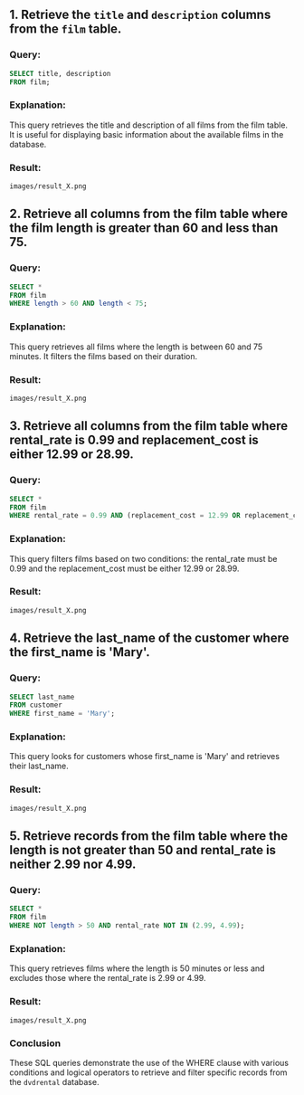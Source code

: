 ## 1. Retrieve the `title` and `description` columns from the `film` table.

### Query:
```sql
SELECT title, description
FROM film;
````

### Explanation:
This query retrieves the title and description of all films from the film table. It is useful for displaying basic information about the available films in the database.

### Result:
`images/result_X.png`
 
## 2. Retrieve all columns from the film table where the film length is greater than 60 and less than 75.
### Query:
```sql
SELECT *
FROM film
WHERE length > 60 AND length < 75;
````
### Explanation:
This query retrieves all films where the length is between 60 and 75 minutes. It filters the films based on their duration.

### Result:
`images/result_X.png`
 
## 3. Retrieve all columns from the film table where rental_rate is 0.99 and replacement_cost is either 12.99 or 28.99.
### Query:
```sql
SELECT *
FROM film
WHERE rental_rate = 0.99 AND (replacement_cost = 12.99 OR replacement_cost = 28.99);
````
### Explanation:
This query filters films based on two conditions: the rental_rate must be 0.99 and the replacement_cost must be either 12.99 or 28.99.

### Result:
`images/result_X.png`
 
## 4. Retrieve the last_name of the customer where the first_name is 'Mary'.
### Query:
````sql
SELECT last_name
FROM customer
WHERE first_name = 'Mary';
````
### Explanation:
This query looks for customers whose first_name is 'Mary' and retrieves their last_name.

### Result:
`images/result_X.png`
 
## 5. Retrieve records from the film table where the length is not greater than 50 and rental_rate is neither 2.99 nor 4.99.
### Query:
```sql
SELECT *
FROM film
WHERE NOT length > 50 AND rental_rate NOT IN (2.99, 4.99);
````
### Explanation:
This query retrieves films where the length is 50 minutes or less and excludes those where the rental_rate is 2.99 or 4.99.

### Result:
`images/result_X.png`
 
### Conclusion
These SQL queries demonstrate the use of the WHERE clause with various conditions and logical operators to retrieve and filter specific records from the `dvdrental` database.
